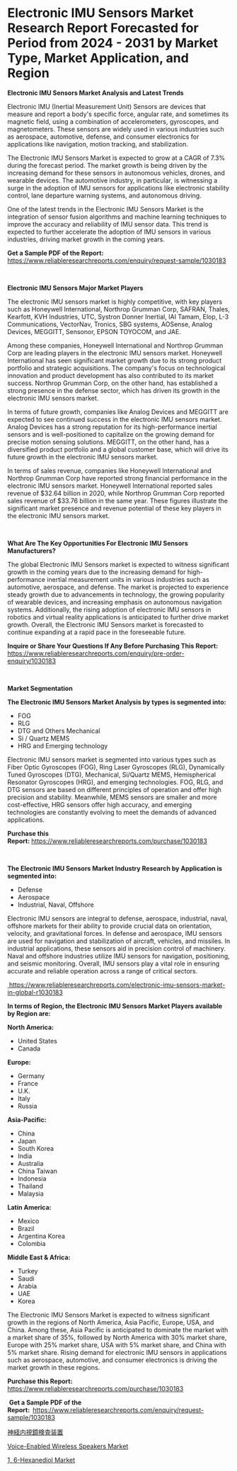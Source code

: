 <p><h1>Electronic IMU Sensors Market Research Report Forecasted for Period from 2024 -  2031 by Market Type, Market Application, and Region</h1></p><p><strong>Electronic IMU Sensors Market Analysis and Latest Trends</strong></p>
<p><p>Electronic IMU (Inertial Measurement Unit) Sensors are devices that measure and report a body's specific force, angular rate, and sometimes its magnetic field, using a combination of accelerometers, gyroscopes, and magnetometers. These sensors are widely used in various industries such as aerospace, automotive, defense, and consumer electronics for applications like navigation, motion tracking, and stabilization.</p><p>The Electronic IMU Sensors Market is expected to grow at a CAGR of 7.3% during the forecast period. The market growth is being driven by the increasing demand for these sensors in autonomous vehicles, drones, and wearable devices. The automotive industry, in particular, is witnessing a surge in the adoption of IMU sensors for applications like electronic stability control, lane departure warning systems, and autonomous driving.</p><p>One of the latest trends in the Electronic IMU Sensors Market is the integration of sensor fusion algorithms and machine learning techniques to improve the accuracy and reliability of IMU sensor data. This trend is expected to further accelerate the adoption of IMU sensors in various industries, driving market growth in the coming years.</p></p>
<p><strong>Get a Sample PDF of the Report:&nbsp;</strong> <a href="https://www.reliableresearchreports.com/enquiry/request-sample/1030183">https://www.reliableresearchreports.com/enquiry/request-sample/1030183</a></p>
<p>&nbsp;</p>
<p><strong>Electronic IMU Sensors Major Market Players</strong></p>
<p><p>The electronic IMU sensors market is highly competitive, with key players such as Honeywell International, Northrop Grumman Corp, SAFRAN, Thales, Kearfott, KVH Industries, UTC, Systron Donner Inertial, IAI Tamam, Elop, L-3 Communications, VectorNav, Tronics, SBG systems, AOSense, Analog Devices, MEGGITT, Sensonor, EPSON TOYOCOM, and JAE.</p><p>Among these companies, Honeywell International and Northrop Grumman Corp are leading players in the electronic IMU sensors market. Honeywell International has seen significant market growth due to its strong product portfolio and strategic acquisitions. The company's focus on technological innovation and product development has also contributed to its market success. Northrop Grumman Corp, on the other hand, has established a strong presence in the defense sector, which has driven its growth in the electronic IMU sensors market.</p><p>In terms of future growth, companies like Analog Devices and MEGGITT are expected to see continued success in the electronic IMU sensors market. Analog Devices has a strong reputation for its high-performance inertial sensors and is well-positioned to capitalize on the growing demand for precise motion sensing solutions. MEGGITT, on the other hand, has a diversified product portfolio and a global customer base, which will drive its future growth in the electronic IMU sensors market.</p><p>In terms of sales revenue, companies like Honeywell International and Northrop Grumman Corp have reported strong financial performance in the electronic IMU sensors market. Honeywell International reported sales revenue of $32.64 billion in 2020, while Northrop Grumman Corp reported sales revenue of $33.76 billion in the same year. These figures illustrate the significant market presence and revenue potential of these key players in the electronic IMU sensors market.</p></p>
<p>&nbsp;</p>
<p><strong>What Are The Key Opportunities For Electronic IMU Sensors Manufacturers?</strong></p>
<p><p>The global Electronic IMU Sensors market is expected to witness significant growth in the coming years due to the increasing demand for high-performance inertial measurement units in various industries such as automotive, aerospace, and defense. The market is projected to experience steady growth due to advancements in technology, the growing popularity of wearable devices, and increasing emphasis on autonomous navigation systems. Additionally, the rising adoption of electronic IMU sensors in robotics and virtual reality applications is anticipated to further drive market growth. Overall, the Electronic IMU Sensors market is forecasted to continue expanding at a rapid pace in the foreseeable future.</p></p>
<p><strong>Inquire or Share Your Questions If Any Before Purchasing This Report:</strong> <a href="https://www.reliableresearchreports.com/enquiry/pre-order-enquiry/1030183">https://www.reliableresearchreports.com/enquiry/pre-order-enquiry/1030183</a></p>
<p>&nbsp;</p>
<p><strong>Market Segmentation</strong></p>
<p><strong>The Electronic IMU Sensors Market Analysis by types is segmented into:</strong></p>
<p><ul><li>FOG</li><li>RLG</li><li>DTG and Others Mechanical</li><li>Si / Quartz MEMS</li><li>HRG and Emerging technology</li></ul></p>
<p><p>Electronic IMU sensors market is segmented into various types such as Fiber Optic Gyroscopes (FOG), Ring Laser Gyroscopes (RLG), Dynamically Tuned Gyroscopes (DTG), Mechanical, Si/Quartz MEMS, Hemispherical Resonator Gyroscopes (HRG), and emerging technologies. FOG, RLG, and DTG sensors are based on different principles of operation and offer high precision and stability. Meanwhile, MEMS sensors are smaller and more cost-effective, HRG sensors offer high accuracy, and emerging technologies are constantly evolving to meet the demands of advanced applications.</p></p>
<p><strong>Purchase this Report:&nbsp;</strong><a href="https://www.reliableresearchreports.com/purchase/1030183">https://www.reliableresearchreports.com/purchase/1030183</a></p>
<p>&nbsp;</p>
<p><strong>The Electronic IMU Sensors Market Industry Research by Application is segmented into:</strong></p>
<p><ul><li>Defense</li><li>Aerospace</li><li>Industrial, Naval, Offshore</li></ul></p>
<p><p>Electronic IMU sensors are integral to defense, aerospace, industrial, naval, offshore markets for their ability to provide crucial data on orientation, velocity, and gravitational forces. In defense and aerospace, IMU sensors are used for navigation and stabilization of aircraft, vehicles, and missiles. In industrial applications, these sensors aid in precision control of machinery. Naval and offshore industries utilize IMU sensors for navigation, positioning, and seismic monitoring. Overall, IMU sensors play a vital role in ensuring accurate and reliable operation across a range of critical sectors.</p></p>
<p><a href="https://www.reliableresearchreports.com/electronic-imu-sensors-market-in-global-r1030183">&nbsp;https://www.reliableresearchreports.com/electronic-imu-sensors-market-in-global-r1030183</a></p>
<p><strong>In terms of Region, the Electronic IMU Sensors Market Players available by Region are:</strong></p>
<p>
    <p> <strong> North America: </strong>
        <ul>
            <li>United States</li>
            <li>Canada</li>
        </ul>
        </p> 
    <p> <strong> Europe: </strong>
        <ul>
            <li>Germany</li>
            <li>France</li>
            <li>U.K.</li>
            <li>Italy</li>
            <li>Russia</li>
        </ul>
        </p> 
    <p> <strong> Asia-Pacific: </strong>
        <ul>
            <li>China</li>
            <li>Japan</li>
            <li>South Korea</li>
            <li>India</li>
            <li>Australia</li>
            <li>China Taiwan</li>
            <li>Indonesia</li>
            <li>Thailand</li>
            <li>Malaysia</li>
        </ul>
        </p> 
    <p> <strong> Latin America: </strong>
        <ul>
            <li>Mexico</li>
            <li>Brazil</li>
            <li>Argentina Korea</li>
            <li>Colombia</li>
        </ul>
        </p> 
    <p> <strong> Middle East & Africa: </strong>
        <ul>
            <li>Turkey</li>
            <li>Saudi</li>
            <li>Arabia</li>
            <li>UAE</li>
            <li>Korea</li>
        </ul>
    </p>
    </p>
<p><p>The Electronic IMU Sensors Market is expected to witness significant growth in the regions of North America, Asia Pacific, Europe, USA, and China. Among these, Asia Pacific is anticipated to dominate the market with a market share of 35%, followed by North America with 30% market share, Europe with 25% market share, USA with 5% market share, and China with 5% market share. Rising demand for electronic IMU sensors in applications such as aerospace, automotive, and consumer electronics is driving the market growth in these regions.</p></p>
<p><strong>Purchase this Report: </strong><a href="https://www.reliableresearchreports.com/purchase/1030183">https://www.reliableresearchreports.com/purchase/1030183</a></p>
<p>&nbsp;<strong>Get a Sample PDF of the Report:&nbsp;&nbsp;</strong><a href="https://www.reliableresearchreports.com/enquiry/request-sample/1030183">https://www.reliableresearchreports.com/enquiry/request-sample/1030183</a></p>
<p><strong></strong></p>
<p><p><a href="https://github.com/zekaoe592392/Market-Research-Report-List-2/blob/main/998071385101.md">神経内視鏡検査装置</a></p><p><a href="https://issuu.com/reportprime-2/docs/voice-enabled-wireless-speakers-market-size-2030.p">Voice-Enabled Wireless Speakers Market</a></p><p><a href="https://github.com/RickHolmes3/Market-Research-Report-List-5/blob/main/1-6-hexanediol-market.md">1, 6-Hexanediol Market</a></p></p>